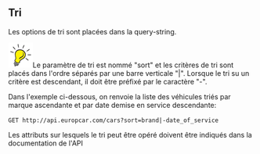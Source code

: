 ## Tri
Les options de tri sont placées dans la query-string. 

![Tip](lightbulb1.png)Le paramètre de tri est nommé "sort" et les critères de tri sont placés dans l'ordre séparés par une barre verticale "|". Lorsque le tri su un critère est descendant, il doit être  préfixé par le caractère "-".

Dans l'exemple ci-dessous, on renvoie la liste des véhicules triés par marque ascendante et par date demise en service descendante:

```
GET http://api.europcar.com/cars?sort=brand|-date_of_service
```
Les attributs sur lesquels le tri peut être opéré doivent être indiqués dans la documentation de l'API
